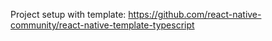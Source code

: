 

Project setup with template: https://github.com/react-native-community/react-native-template-typescript